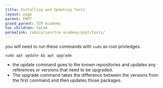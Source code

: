 ```yaml
---
title: Installing and Updating Tools
layout: page
parent: PNPT
grand_parent: TCM Academy
has_children: false
permalink: /education/tcm-academy/pnpt/tools/
---
```


you will need to run these commands with `sudo` as root privledges.

`sudo apt update && apt upgrade`

- the update command goes to the known repositories and updates any references or versions that need to be upgraded.
- The upgrade command takes the difference between the versions from the first command and then updates those packages.
